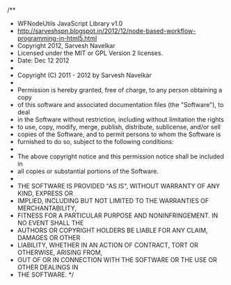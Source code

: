 /**
 * WFNodeUtils JavaScript Library v1.0
 * http://sarveshspn.blogspot.in/2012/12/node-based-workflow-programming-in-html5.html
 * Copyright 2012, Sarvesh Navelkar
 * Licensed under the MIT or GPL Version 2 licenses.
 * Date: Dec 12 2012
 *
 * Copyright (C) 2011 - 2012 by Sarvesh Navelkar
 *
 * Permission is hereby granted, free of charge, to any person obtaining a copy
 * of this software and associated documentation files (the "Software"), to deal
 * in the Software without restriction, including without limitation the rights
 * to use, copy, modify, merge, publish, distribute, sublicense, and/or sell
 * copies of the Software, and to permit persons to whom the Software is
 * furnished to do so, subject to the following conditions:
 *
 * The above copyright notice and this permission notice shall be included in
 * all copies or substantial portions of the Software.
 *
 * THE SOFTWARE IS PROVIDED "AS IS", WITHOUT WARRANTY OF ANY KIND, EXPRESS OR
 * IMPLIED, INCLUDING BUT NOT LIMITED TO THE WARRANTIES OF MERCHANTABILITY,
 * FITNESS FOR A PARTICULAR PURPOSE AND NONINFRINGEMENT. IN NO EVENT SHALL THE
 * AUTHORS OR COPYRIGHT HOLDERS BE LIABLE FOR ANY CLAIM, DAMAGES OR OTHER
 * LIABILITY, WHETHER IN AN ACTION OF CONTRACT, TORT OR OTHERWISE, ARISING FROM,
 * OUT OF OR IN CONNECTION WITH THE SOFTWARE OR THE USE OR OTHER DEALINGS IN
 * THE SOFTWARE.
 */
